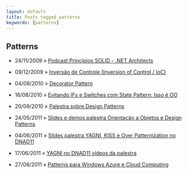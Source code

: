 ```yaml
---
layout: default
title: Posts tagged patterns
keywords: [patterns]
---
```

<h2 class="category">Patterns</h2>
<ul class="posts">
<li>
<p>
<span class="date">24/11/2009</span> &raquo; 
<a href="/blog/podcast-principios-solid-net-architects">Podcast Princípios SOLID - .NET Architects</a>
</p>
</li> 
<li>
<p>
<span class="date">09/12/2009</span> &raquo; 
<a href="/blog/inversao-de-controle-inversion-of-control-ioc">Inversão de Controle (Inversion of Control / IoC)</a>
</p>
</li> 
<li>
<p>
<span class="date">04/08/2010</span> &raquo; 
<a href="/blog/decorator-pattern">Decorator Pattern</a>
</p>
</li> 
<li>
<p>
<span class="date">16/08/2010</span> &raquo; 
<a href="/blog/evitando-ifs-e-switches-com-state-pattern-isso-e-oo">Evitando IFs e Switches com State Pattern: Isso é OO</a>
</p>
</li> 
<li>
<p>
<span class="date">20/09/2010</span> &raquo; 
<a href="/blog/palestra-sobre-design-patterns">Palestra sobre Design Patterns</a>
</p>
</li> 
<li>
<p>
<span class="date">24/05/2011</span> &raquo; 
<a href="/blog/slides-e-demos-palestra-orientacao-a-objetos-e-design-patterns">Slides e demos palestra Orientação a Objetos e Design Patterns</a>
</p>
</li> 
<li>
<p>
<span class="date">04/06/2011</span> &raquo; 
<a href="/blog/slides-palestra-yagni-kiss-e-over-patternization-no-dnad11">Slides palestra YAGNI, KISS e Over Patternization no DNAD11</a>
</p>
</li> 
<li>
<p>
<span class="date">17/06/2011</span> &raquo; 
<a href="/blog/yagni-no-dnad11-videos-da-palestra">YAGNI no DNAD11 vídeos da palestra</a>
</p>
</li> 
<li>
<p>
<span class="date">27/08/2011</span> &raquo; 
<a href="/blog/patterns-para-windows-azure-e-cloud-computing">Patterns para Windows Azure e Cloud Computing</a>
</p>
</li> 
</ul>

